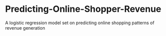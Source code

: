 # Predicting-Online-Shopper-Revenue
A logistic regression model set on predicting online shopping patterns of revenue generation
